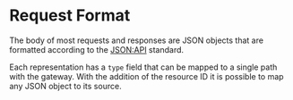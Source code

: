 # Request Format

The body of most requests and responses are JSON objects that are formatted according to the [JSON:API](https://jsonapi.org/examples/) standard. 

Each representation has a `type` field that can be mapped to a single path with the gateway. With the addition of the resource ID it is possible to map any JSON object to its source. 
